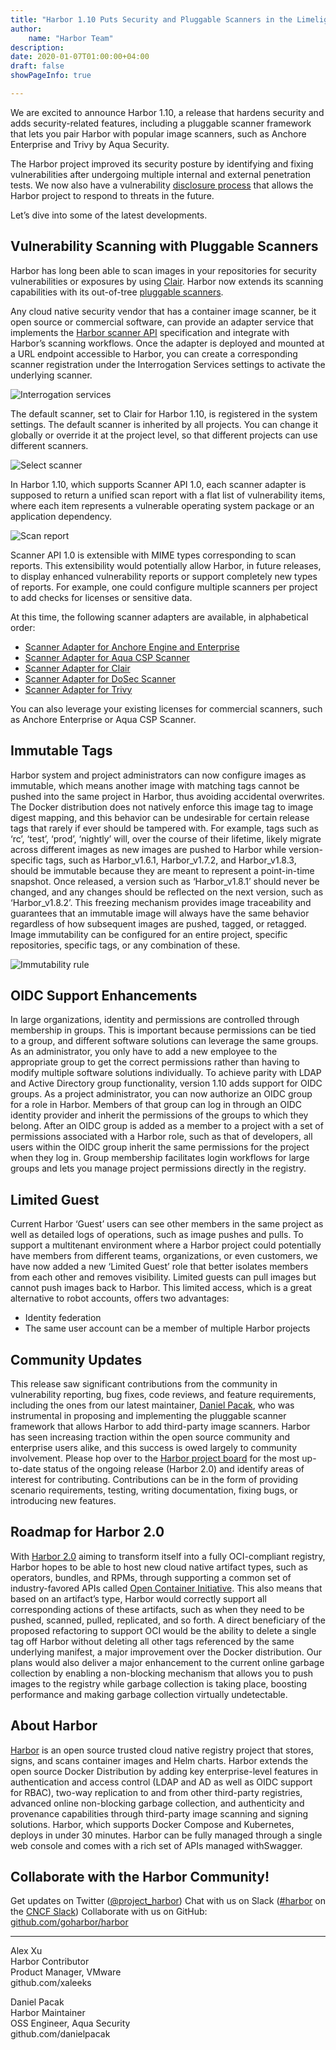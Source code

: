 ```yaml
---
title: "Harbor 1.10 Puts Security and Pluggable Scanners in the Limelight"
author:
    name: "Harbor Team"
description:
date: 2020-01-07T01:00:00+04:00
draft: false
showPageInfo: true

---
```


We are excited to announce Harbor 1.10, a release that hardens security and adds  security-related features, including a pluggable scanner framework that lets you pair Harbor with popular image scanners, such as Anchore Enterprise and Trivy by Aqua Security.

The Harbor project improved its security posture by identifying and fixing vulnerabilities after undergoing multiple internal and external penetration tests. We now also have a vulnerability [disclosure process](https://github.com/goharbor/harbor/security/policy) that allows the Harbor project to respond to threats in the future.  

Let’s dive into some of the latest developments.

## Vulnerability Scanning with Pluggable Scanners

Harbor has long been able to scan images in your repositories for security vulnerabilities or exposures by using [Clair](https://github.com/quay/clair). Harbor now extends its scanning capabilities with its out-of-tree [pluggable scanners](https://github.com/goharbor/community/blob/master/proposals/pluggable-image-vulnerability-scanning_proposal.md).  

Any cloud native security vendor that has a container image scanner, be it open source or commercial software, can provide an adapter service that implements the [Harbor scanner API](https://editor.swagger.io/?url=https://raw.githubusercontent.com/goharbor/pluggable-scanner-spec/master/api/spec/scanner-adapter-openapi-v1.0.yaml) specification and integrate with Harbor’s scanning workflows. Once the adapter is deployed and mounted at a URL endpoint accessible to Harbor, you can create a corresponding scanner registration under the Interrogation Services settings to activate the underlying scanner.

![Interrogation services](../images/harbor-1.10/interrogation-services.png/)

The default scanner, set to Clair for Harbor 1.10, is registered in the system settings. The default scanner is inherited by all projects. You can change it globally or override it at the project level, so that different projects can use different scanners.

![Select scanner](../images/harbor-1.10/select-scanner.png/)

In Harbor 1.10, which supports Scanner API 1.0, each scanner adapter is supposed to return a unified scan report with a flat list of vulnerability items, where each item represents a vulnerable operating system package or an application dependency.

![Scan report](../images/harbor-1.10/scan-report.png/)

Scanner API 1.0 is extensible with MIME types corresponding to scan reports. This extensibility would potentially allow Harbor, in future releases, to display enhanced vulnerability reports or support completely new types of reports. For example, one could configure multiple scanners per project to add checks for licenses or sensitive data.

At this time, the following scanner adapters are available, in alphabetical order:

* [Scanner Adapter for Anchore Engine and Enterprise][1]
* [Scanner Adapter for Aqua CSP Scanner][2]
* [Scanner Adapter for Clair][3]
* [Scanner Adapter for DoSec Scanner][4]
* [Scanner Adapter for Trivy][5]

You can also leverage your existing licenses for commercial scanners, such as Anchore Enterprise or Aqua CSP Scanner.

## Immutable Tags

Harbor system and project administrators can now configure images as immutable, which means another image with matching tags cannot be pushed into the same project in Harbor, thus avoiding accidental overwrites. The Docker distribution does not natively enforce this image tag to image digest mapping, and this behavior can be undesirable for certain release tags that rarely if ever should be tampered with. For example, tags such as ‘rc’, ‘test’, ‘prod’, ‘nightly’ will, over the course of their lifetime, likely migrate across different images as new images are pushed to Harbor while version-specific tags, such as Harbor_v1.6.1, Harbor_v1.7.2, and Harbor_v1.8.3, should be immutable because they are meant to represent a point-in-time snapshot. Once released, a version such as ‘Harbor_v1.8.1’ should never be changed, and any changes should be reflected on the next version, such as ‘Harbor_v1.8.2’. This freezing mechanism provides image traceability and guarantees that an immutable image will always have the same behavior regardless of how subsequent images are pushed, tagged, or retagged. Image immutability can be configured for an entire project, specific repositories, specific tags, or any combination of these.

![Immutability rule](../images/harbor-1.10/immutability-rule.png/)

## OIDC Support Enhancements

In large organizations, identity and permissions are controlled through membership in groups. This is important because permissions can be tied to a group, and different software solutions can leverage the same groups. As an administrator, you only have to add a new employee to the appropriate group to get the correct permissions rather than having to modify multiple software solutions individually. To achieve parity with LDAP and Active Directory group functionality, version 1.10 adds support for OIDC groups. As a project administrator, you can now authorize an OIDC group for a role in Harbor. Members of that group can log in through an OIDC identity provider and inherit the permissions of the groups to which they belong. After an OIDC group is added as a member to a project with a set of permissions associated with a Harbor role, such as that of  developers, all users within the OIDC group inherit the same permissions for the project when they log in. Group membership facilitates login workflows for large groups and lets you manage project permissions directly in the registry.  

## Limited Guest

Current Harbor ‘Guest’ users can see other members in the same project as well as detailed logs of operations, such as image pushes and pulls. To support a multitenant environment where a Harbor project could potentially have members from different teams, organizations, or even customers, we have now added a new ‘Limited Guest’ role that better isolates members from each other and removes visibility. Limited guests can pull images but cannot push images back to Harbor. This limited access, which is a great alternative to robot accounts, offers two advantages:

* Identity federation
* The same user account can be a member of multiple Harbor projects

## Community Updates

This release saw significant contributions from the community in vulnerability reporting, bug fixes, code reviews, and feature requirements, including the ones from our latest maintainer, [Daniel Pacak](https://github.com/danielpacak), who was instrumental in proposing and implementing the pluggable scanner framework that allows Harbor to add third-party image scanners. Harbor has seen increasing traction within the open source community and enterprise users alike, and this success is owed largely to community involvement. Please hop over to the [Harbor project board](https://github.com/orgs/goharbor/projects/1) for the most up-to-date status of the ongoing release (Harbor 2.0) and identify areas of interest for contributing. Contributions can be in the form of providing scenario requirements, testing, writing documentation, fixing bugs, or introducing new features.

## Roadmap for Harbor 2.0

With [Harbor 2.0](https://github.com/orgs/goharbor/projects/1) aiming to transform itself into a fully OCI-compliant registry, Harbor hopes to be able to host new cloud native artifact types, such as operators, bundles, and RPMs, through supporting a common set of industry-favored APIs called [Open Container Initiative](https://www.opencontainers.org/). This also means that based on an artifact’s type, Harbor would correctly support all corresponding actions of these artifacts, such as when they need to be pushed, scanned, pulled, replicated, and so forth. A direct beneficiary of the proposed refactoring to support OCI would be the ability to delete a single tag off Harbor without deleting all other tags referenced by the same underlying manifest, a major improvement over the Docker distribution. Our plans would also deliver a major enhancement to the current online garbage collection by enabling a non-blocking mechanism that allows you to push images to the registry while garbage collection is taking place, boosting performance and making garbage collection virtually undetectable.

## About Harbor

[Harbor](http://goharbor.io) is an open source trusted cloud native registry project that stores, signs, and scans container images and Helm charts. Harbor extends the open source Docker Distribution by adding key enterprise-level features in authentication and access control (LDAP and AD as well as OIDC support for RBAC), two-way replication to and from other third-party registries, advanced online non-blocking garbage collection, and authenticity and provenance capabilities through third-party image scanning and signing solutions. Harbor, which supports Docker Compose and Kubernetes, deploys in under 30 minutes. Harbor can be fully managed through a single web console and comes with a rich set of APIs managed withSwagger.

## Collaborate with the Harbor Community!

Get updates on Twitter ([@project_harbor](https://twitter.com/project_harbor))
Chat with us on Slack ([#harbor](https://cloud-native.slack.com/messages/harbor) on the [CNCF Slack](https://slack.cncf.io/))
Collaborate with us on GitHub: [github.com/goharbor/harbor](https://github.com/goharbor/harbor)

---

Alex Xu  
Harbor Contributor  
Product Manager, VMware  
github.com/xaleeks  

Daniel Pacak  
Harbor Maintainer  
OSS Engineer, Aqua Security  
github.com/danielpacak  

[1]: https://github.com/anchore/harbor-scanner-adapter
[2]: https://github.com/aquasecurity/harbor-scanner-aqua
[3]: https://github.com/goharbor/harbor-scanner-clair
[4]: https://github.com/dosec-cn/harbor-scanner
[5]: https://github.com/aquasecurity/harbor-scanner-trivy